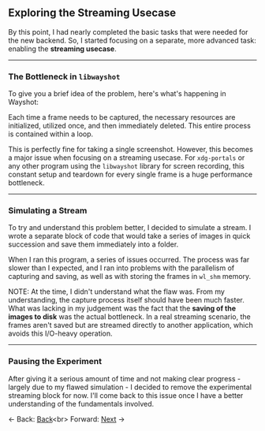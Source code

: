 ## **Exploring the Streaming Usecase**

By this point, I had nearly completed the basic tasks that were needed for the new backend. So, I started focusing on a separate, more advanced task: enabling the **streaming usecase**.

-----

### The Bottleneck in `libwayshot`

To give you a brief idea of the problem, here's what's happening in Wayshot:

Each time a frame needs to be captured, the necessary resources are initialized, utilized once, and then immediately deleted. This entire process is contained within a loop.

This is perfectly fine for taking a single screenshot. However, this becomes a major issue when focusing on a streaming usecase. For `xdg-portals` or any other program using the `libwayshot` library for screen recording, this constant setup and teardown for every single frame is a huge performance bottleneck.

-----

### Simulating a Stream

To try and understand this problem better, I decided to simulate a stream. I wrote a separate block of code that would take a series of images in quick succession and save them immediately into a folder.

When I ran this program, a series of issues occurred. The process was far slower than I expected, and I ran into problems with the parallelism of capturing and saving, as well as with storing the frames in `wl_shm` memory.

NOTE: At the time, I didn't understand what the flaw was. From my understanding, the capture process itself should have been much faster. What was lacking in my judgement was the fact that the **saving of the images to disk** was the actual bottleneck. In a real streaming scenario, the frames aren't saved but are streamed directly to another application, which avoids this I/O-heavy operation.

-----

### Pausing the Experiment

After giving it a serious amount of time and not making clear progress - largely due to my flawed simulation - I decided to remove the experimental streaming block for now. I'll come back to this issue once I have a better understanding of the fundamentals involved.

\<- Back: [Back](Thought_Process_8.md)\<br\>
Forward: [Next](Thought_Process_10.md) -\>